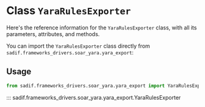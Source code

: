 # Class `YaraRulesExporter`

Here's the reference information for the `YaraRulesExporter` class, with all its parameters, attributes, and methods.

You can import the `YaraRulesExporter` class directly from `sadif.frameworks_drivers.soar_yara.yara_export`:

## Usage

```python
from sadif.frameworks_drivers.soar_yara.yara_export import YaraRulesExporter
```

::: sadif.frameworks_drivers.soar_yara.yara_export.YaraRulesExporter